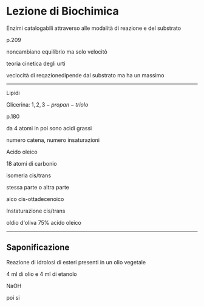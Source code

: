 # Lezione di Biochimica

Enzimi catalogabili attraverso alle modalità di reazione e del substrato


p.209

noncambiano equilibrio ma solo velocitò

teoria cinetica degli urti 

veclocità di reqazionedipende dal substrato ma ha un massimo


---
Lipidi

Glicerina: $1,2,3-propan-triolo$


p.180

da 4 atomi in poi sono acidi grassi

numero catena, numero insaturazioni


Acido oleico


18 atomi di carbonio


isomeria cis/trans

stessa parte o altra parte

aico cis-ottadecenoico


Instaturazione cis/trans

oldio d'oliva
75% acido oleico



---


## Saponificazione

Reazione di idrolosi di esteri presenti in un olio vegetale

4 ml di olio e 4 ml di etanolo


NaOH


poi si 
<!--stackedit_data:
eyJoaXN0b3J5IjpbLTE4NTE1NjkyNjEsMjkwMjg2NTMxLDE3MT
g1MzE5NzRdfQ==
-->